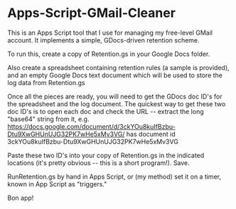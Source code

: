 Apps-Script-GMail-Cleaner
=========================

This is an Apps Script tool that I use for managing my free-level GMail account.
It implements a simple, GDocs-driven retention scheme.

To run this, create a copy of Retention.gs in your Google Docs folder.

Also create a spreadsheet containing retention rules (a sample is provided), and an empty Google Docs text document which will be used to store the log data from Retention.gs

Once all the pieces are ready, you will need to get the GDocs doc ID's for the spreadsheet and the log document.
The quickest way to get these two doc ID's is to open each doc and check the URL -- extract the long "base64" string from it, e.g. https://docs.google.com/document/d/3ckYOu8kuIfBzbu-Dtu9XwGHUnUJG32PK7wHe5xMv3VG/ has document id 3ckYOu8kuIfBzbu-Dtu9XwGHUnUJG32PK7wHe5xMv3VG

Paste these two ID's into your copy of Retention.gs in the indicated locations (it's pretty obvious -- this is a short program!). Save.

RunRetention.gs by hand in Apps Script, or (my method) set it on a timer, known in App Script as "triggers."

Bon app!
